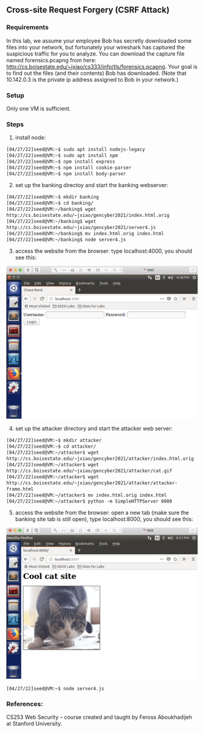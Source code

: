 ## Cross-site Request Forgery (CSRF Attack)

### Requirements 

In this lab, we assume your employee Bob has secretly downloaded some files into your network, but fortunately your wireshark has captured the suspicious traffic for you to analyze. You can download the capture file named forensics.pcapng from here: http://cs.boisestate.edu/~jxiao/cs333/info/tls/forensics.pcapng. Your goal is to find out the files (and their contents) Bob has downloaded. (Note that 10.142.0.3 is the private ip address assigned to Bob in your network.)

### Setup

Only one VM is sufficient.

### Steps

1. install node:

```console
[04/27/22]seed@VM:~$ sudo apt install nodejs-legacy
[04/27/22]seed@VM:~$ sudo apt install npm
[04/27/22]seed@VM:~$ npm install express
[04/27/22]seed@VM:~$ npm install cookie-parser
[04/27/22]seed@VM:~$ npm install body-parser
```

2. set up the banking directoy and start the banking webserver:

```console
[04/27/22]seed@VM:~$ mkdir banking
[04/27/22]seed@VM:~$ cd banking/
[04/27/22]seed@VM:~/banking$ wget http://cs.boisestate.edu/~jxiao/gencyber2021/index.html.orig
[04/27/22]seed@VM:~/banking$ wget http://cs.boisestate.edu/~jxiao/gencyber2021/server4.js
[04/27/22]seed@VM:~/banking$ mv index.html.orig index.html
[04/27/22]seed@VM:~/banking$ node server4.js
```

3. access the website from the browser: type localhost:4000, you should see this:

![alt text](lab-csrf-banking-site.png "Lab csrf banking")

4. set up the attacker directory and start the attacker web server:

```console
[04/27/22]seed@VM:~$ mkdir attacker
[04/27/22]seed@VM:~$ cd attacker/
[04/27/22]seed@VM:~/attacker$ wget http://cs.boisestate.edu/~jxiao/gencyber2021/attacker/index.html.orig
[04/27/22]seed@VM:~/attacker$ wget http://cs.boisestate.edu/~jxiao/gencyber2021/attacker/cat.gif
[04/27/22]seed@VM:~/attacker$ wget http://cs.boisestate.edu/~jxiao/gencyber2021/attacker/attacker-frame.html
[04/27/22]seed@VM:~/attacker$ mv index.html.orig index.html
[04/27/22]seed@VM:~/attacker$ python -m SimpleHTTPServer 8000
```

5. access the website from the browser: open a new tab (make sure the banking site tab is still open), type localhost:8000, you should see this:

![alt text](lab-csrf-cool-site.png "Lab csrf attacker")


```console
[04/27/22]seed@VM:~$ node server4.js
```

### References:

CS253 Web Security – course created and taught by Feross Aboukhadijeh at Stanford University.
